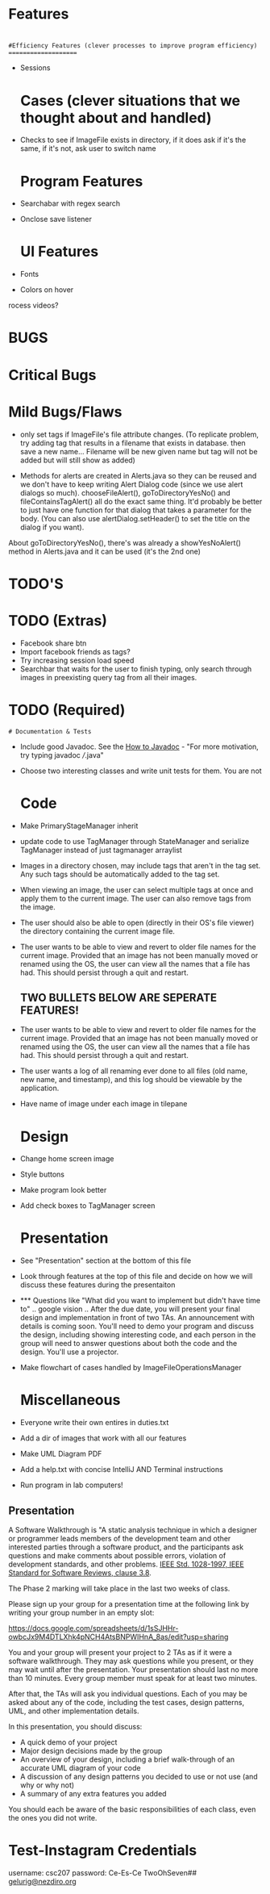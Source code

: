 # Features
# #
# #
# #

	#Efficiency Features (clever processes to improve program efficiency)
	===================
- Sessions 

	Cases (clever situations that we thought about and handled)
	=====
- Checks to see if ImageFile exists in directory, if it does ask if it's the same, if it's not, ask user to switch name 

	Program Features
	===============
- Searchabar with regex search
- Onclose save listener 

	UI Features
	============
- Fonts
- Colors on hover 


rocess videos?

# BUGS 
# #
# # 
# #

# Critical Bugs
<!-- - Revision log not working as expected [Done] -->
<!-- - Make sure directory doesn't get renamed when using the revert button [Done] -->

# Mild Bugs/Flaws 
- only set tags if ImageFile's file attribute changes. (To replicate problem, try adding tag that results in a filename
that exists in database. then save a new name... Filename will be new given name but tag will not be added but will still
show as added)
<!-- - We should implement logic that handles what happens when the user deletes a tag... ask them if they wan't to remove the
tag from all their images [Done]. -->
- Methods for alerts are created in Alerts.java so they can be reused and we don't have to keep writing Alert Dialog code (since we use alert dialogs so much). chooseFileAlert(), goToDirectoryYesNo() and fileContainsTagAlert() all do the exact same thing. It'd probably be better to just have one function for that dialog
that takes a parameter for the body. (You can also use alertDialog.setHeader() to set the title on the dialog if you want).

About goToDirectoryYesNo(), there's was already a showYesNoAlert() method in Alerts.java and it can be used  (it's the 2nd one)

# TODO'S 
# #
# # 
# #

# TODO (Extras)
- Facebook share btn
- Import facebook friends as tags?
- Try increasing session load speed 
- Searchbar that waits for the user to finish typing, only search through images in preexisting query tag from all their images.

# TODO (Required) 

	# Documentation & Tests
* Include good Javadoc. See the [How to Javadoc](http://www.teach.cs.toronto.edu/~csc207h/winter/lectures/javadoc.pdf) - "For more motivation, try typing javadoc */*.java" 
* Choose two interesting classes and write unit tests for them. You are not

	# Code 
- Make PrimaryStageManager inherit
- update code to use TagManager through StateManager and serialize TagManager instead of just tagmanager arraylist
- Images in a directory chosen, may include tags that aren't in the tag set. Any such tags should be automatically added to the tag set.
- When viewing an image, the user can select multiple tags at once and apply them to the current image. The user can also remove tags from the image.
- The user should also be able to open (directly in their OS's file viewer) the directory containing the current image file.
- The user wants to be able to view and revert to older file names for the current image. Provided that an image has not been manually moved or renamed using the OS, the user can view all the names that a file has had. This should persist through a quit and restart.
	## TWO BULLETS BELOW ARE SEPERATE FEATURES!
- The user wants to be able to view and revert to older file names for the current image. Provided that an image has not been manually moved or renamed using the OS, the user can view all the names that a file has had. This should persist through a quit and restart.
- The user wants a log of all renaming ever done to all files (old name, new name, and timestamp), and this log should be viewable by the application.
- Have name of image under each image in tilepane 

	# Design 
- Change home screen image
- Style buttons 
- Make program look better
- Add check boxes to TagManager screen

	# Presentation 
- See "Presentation" section at the bottom of this file 
- Look through features at the top of this file and decide on how we 
will discuss these features during the presentaiton 
- *** Questions like "What did you want to implement but didn't have time to" .. google vision .. 	After the due date, you will present your final design and implementation in front of two TAs. An announcement with details is coming soon. You'll need to demo your program and discuss the design, including showing interesting code, and each person in the group will need to answer questions about both the code and the design. You'll use a projector.
- Make flowchart of cases handled by ImageFileOperationsManager

	# Miscellaneous 
- Everyone write their own entires in duties.txt
- Add a dir of images that work with all our features
- Make UML Diagram PDF
- Add a help.txt with concise IntelliJ AND Terminal instructions
- Run program in lab computers!



## Presentation

A Software Walkthrough is "A static analysis technique in which a designer or programmer leads members of the development team and other interested parties through a software product, and the participants ask questions and make comments about possible errors, violation of development standards, and other problems. [IEEE Std. 1028-1997, IEEE Standard for Software Reviews, clause 3.8](https://en.wikipedia.org/wiki/IEEE).

The Phase 2 marking will take place in the last two weeks of class. 

Please sign up your group for a presentation time at the following link
by writing your group number in an empty slot:

https://docs.google.com/spreadsheets/d/1sSJHHr-owbcJx9M4DTLXhk4pNCH4AtsBNPWIHnA_8as/edit?usp=sharing

You and your group will present your project to 2 TAs as if it were a software walkthrough. They may ask questions while you present, or they may wait until after the presentation. Your presentation should last no more than 10 minutes. Every group member must speak for at least two minutes.

After that, the TAs will ask you individual questions. Each of you may be asked about any of the code, including the test cases, design patterns, UML, and other implementation details.

In this presentation, you should discuss:

* A quick demo of your project
* Major design decisions made by the group
* An overview of your design, including a brief walk-through of an accurate UML diagram of your code
* A discussion of any design patterns you decided to use or not use (and why or
  why not)
* A summary of any extra features you added

You should each be aware of the basic responsibilities of each class, even the ones you did not write.
	

# Test-Instagram Credentials
username: csc207
password: Ce-Es-Ce TwoOhSeven##
gelurig@nezdiro.org